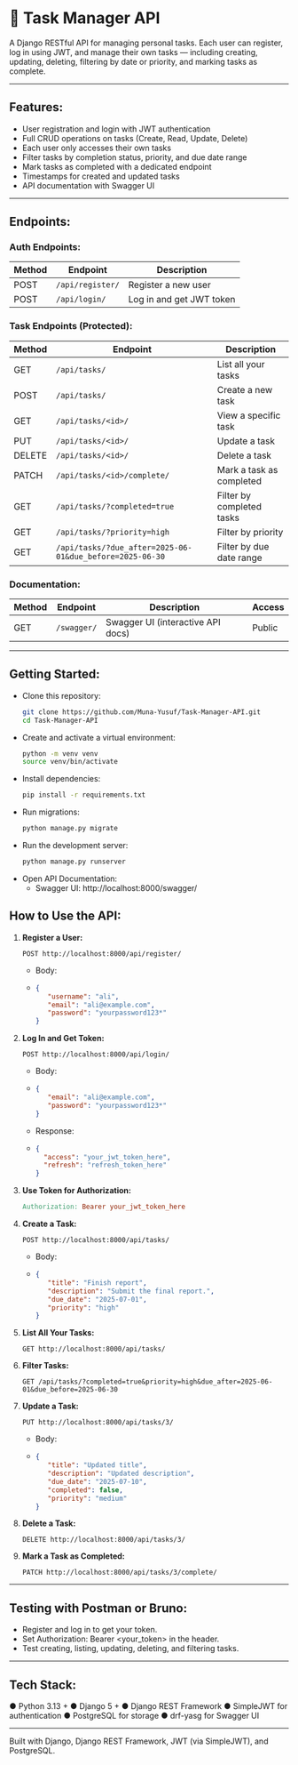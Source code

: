 # 🎯 Task Manager API

A Django RESTful API for managing personal tasks. Each user can register, log in using JWT, and manage their own tasks — including creating, updating, deleting, filtering by date or priority, and marking tasks as complete.

---

## Features:

- User registration and login with JWT authentication
- Full CRUD operations on tasks (Create, Read, Update, Delete)
- Each user only accesses their own tasks
- Filter tasks by completion status, priority, and due date range
- Mark tasks as completed with a dedicated endpoint
- Timestamps for created and updated tasks
- API documentation with Swagger UI

---

## Endpoints:

### Auth Endpoints:

| Method | Endpoint            | Description               |
|--------|---------------------|---------------------------|
| POST   | `/api/register/`    | Register a new user       |
| POST   | `/api/login/`       | Log in and get JWT token  |

### Task Endpoints (Protected):

| Method | Endpoint                         | Description                     |
|--------|----------------------------------|---------------------------------|
| GET    | `/api/tasks/`                    | List all your tasks             |
| POST   | `/api/tasks/`                    | Create a new task               |
| GET    | `/api/tasks/<id>/`               | View a specific task            |
| PUT    | `/api/tasks/<id>/`               | Update a task                   |
| DELETE | `/api/tasks/<id>/`               | Delete a task                   |
| PATCH  | `/api/tasks/<id>/complete/`      | Mark a task as completed        |
| GET    | `/api/tasks/?completed=true`     | Filter by completed tasks       |
| GET    | `/api/tasks/?priority=high`      | Filter by priority              |
| GET    | `/api/tasks/?due_after=2025-06-01&due_before=2025-06-30` | Filter by due date range |

### Documentation:

| Method | Endpoint     | Description                          | Access |
|--------|--------------|--------------------------------------|--------|
| GET    | `/swagger/`  | Swagger UI (interactive API docs)    | Public |


---

## Getting Started:

- Clone this repository:
   ```bash
   git clone https://github.com/Muna-Yusuf/Task-Manager-API.git
   cd Task-Manager-API
   ```
- Create and activate a virtual environment:
   ```bash
   python -m venv venv
   source venv/bin/activate
   ```
- Install dependencies:
   ```bash
   pip install -r requirements.txt
   ```
- Run migrations:
  ```bash
  python manage.py migrate
  ```
- Run the development server:
  ```bash
  python manage.py runserver
  ```
- Open API Documentation:
    - Swagger UI: http://localhost:8000/swagger/


## How to Use the API:

1. **Register a User:**
   ```http
   POST http://localhost:8000/api/register/
   ```
   - Body:
   - ```json
     {
        "username": "ali",
        "email": "ali@example.com",
        "password": "yourpassword123*"
     }
      ```

2. **Log In and Get Token:**
   ```http
   POST http://localhost:8000/api/login/
   ```
   - Body:
   - ```json
     {
        "email": "ali@example.com",
        "password": "yourpassword123*"
     }
      ```
    - Response:
    - ```json
      {
        "access": "your_jwt_token_here",
        "refresh": "refresh_token_here"
      }
      ```
3. **Use Token for Authorization:**
   ```makefile
   Authorization: Bearer your_jwt_token_here
   ```
4. **Create a Task:**
   ```http
   POST http://localhost:8000/api/tasks/
   ```
   - Body:
   - ```json
     {
        "title": "Finish report",
        "description": "Submit the final report.",
        "due_date": "2025-07-01",
        "priority": "high"
     }
      ```
5. **List All Your Tasks:**
   ```http
   GET http://localhost:8000/api/tasks/
   ```
6. **Filter Tasks:**
   ```http
   GET /api/tasks/?completed=true&priority=high&due_after=2025-06-01&due_before=2025-06-30
   ```
7. **Update a Task:**
   ```http
   PUT http://localhost:8000/api/tasks/3/
   ```
   - Body:
   - ```json
     {
        "title": "Updated title",
        "description": "Updated description",
        "due_date": "2025-07-10",
        "completed": false,
        "priority": "medium"
     }
      ```
8. **Delete a Task:**
   ```http
   DELETE http://localhost:8000/api/tasks/3/
   ```
9. **Mark a Task as Completed:**
   ```http
   PATCH http://localhost:8000/api/tasks/3/complete/
   ```

---

## Testing with Postman or Bruno:

- Register and log in to get your token.
- Set Authorization: Bearer <your_token> in the header.
- Test creating, listing, updating, deleting, and filtering tasks.

---

## Tech Stack: 
● Python 3.13 +
● Django 5 +
● Django REST Framework
● SimpleJWT for authentication
● PostgreSQL for storage
● drf-yasg for Swagger UI

---

Built with Django, Django REST Framework, JWT (via SimpleJWT), and PostgreSQL.
